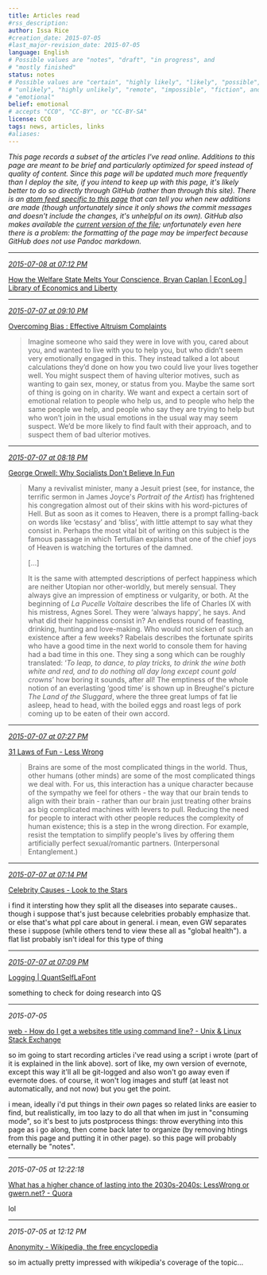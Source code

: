 ```yaml
---
title: Articles read
#rss_description: 
author: Issa Rice
#creation_date: 2015-07-05
#last_major-revision_date: 2015-07-05
language: English
# Possible values are "notes", "draft", "in progress", and
# "mostly finished"
status: notes
# Possible values are "certain", "highly likely", "likely", "possible",
# "unlikely", "highly unlikely", "remote", "impossible", "fiction", and
# "emotional"
belief: emotional
# accepts "CC0", "CC-BY", or "CC-BY-SA"
license: CC0
tags: news, articles, links
#aliases: 
---
```


*This page records a subset of the articles I've read online. Additions
to this page are meant to be brief and particularly optimized for speed
instead of quality of content. Since this page will be updated much more
frequently than I deploy the site, if you intend to keep up with this
page, it's likely better to do so directly through GitHub (rather than
through this site). There is an [atom feed specific to this
page][gh_atom] that can tell you when new additions are made (though
unfortunately since it only shows the commit messages and doesn't
include the changes, it's unhelpful on its own). GitHub also makes
available the [current version of the file][gh_curr]; unfortunately even
here there is a problem: the formatting of the page may be imperfect
because GitHub does not use Pandoc markdown.*

[gh_atom]: https://github.com/riceissa/issarice.com/commits/master/wiki/articles-read.md.atom
[gh_curr]: https://github.com/riceissa/issarice.com/blob/master/wiki/articles-read.md

<!--
    The line below *must* be the third line in this file containing
    just three hyphens.
-->

---


*<a href="#2015-07-08-at-07-12-pm" id=2015-07-08-at-07-12-pm>2015-07-08 at 07:12 PM</a>*

[How the Welfare State Melts Your Conscience, Bryan Caplan | EconLog | Library of Economics and Liberty](http://econlog.econlib.org/archives/2015/07/how_the_welfare_1.html)




---



*<a href="#2015-07-07-at-09-10-pm" id=2015-07-07-at-09-10-pm>2015-07-07 at 09:10 PM</a>*

[Overcoming Bias : Effective Altruism Complaints](http://www.overcomingbias.com/2015/07/effective-altruism-complaints.html)

> Imagine someone who said they were in love with you, cared about you,
> and wanted to live with you to help you, but who didn’t seem very
> emotionally engaged in this. They instead talked a lot about
> calculations they’d done on how you two could live your lives together
> well. You might suspect them of having ulterior motives, such as
> wanting to gain sex, money, or status from you. Maybe the same sort of
> thing is going on in charity. We want and expect a certain sort of
> emotional relation to people who help us, and to people who help the
> same people we help, and people who say they are trying to help but
> who won’t join in the usual emotions in the usual way may seem
> suspect. We’d be more likely to find fault with their approach, and to
> suspect them of bad ulterior motives.

---



*<a href="#2015-07-07-at-08-18-pm" id=2015-07-07-at-08-18-pm>2015-07-07 at 08:18 PM</a>*

[George Orwell: Why Socialists Don't Believe In Fun](http://www.orwell.ru/library/articles/socialists/english/e_fun)


> Many a revivalist minister, many a Jesuit priest (see, for instance, the
> terrific sermon in James Joyce's *Portrait of the Artist*) has
> frightened his congregation almost out of their skins with his
> word-pictures of Hell. But as soon as it comes to Heaven, there is a
> prompt falling-back on words like ‘ecstasy’ and ‘bliss’, with little
> attempt to say what they consist in. Perhaps the most vital bit of
> writing on this subject is the famous passage in which Tertullian
> explains that one of the chief joys of Heaven is watching the tortures
> of the damned.
>
> [...]
>
> It is the same with attempted descriptions of perfect happiness which
> are neither Utopian nor other-worldly, but merely sensual. They always
> give an impression of emptiness or vulgarity, or both. At the beginning
> of *La Pucelle Voltaire* describes the life of Charles IX with his
> mistress, Agnes Sorel. They were ‘always happy’, he says. And what did
> their happiness consist in? An endless round of feasting, drinking,
> hunting and love-making. Who would not sicken of such an existence after
> a few weeks? Rabelais describes the fortunate spirits who have a good
> time in the next world to console them for having had a bad time in this
> one. They sing a song which can be roughly translated: ‘*To leap, to
> dance, to play tricks, to drink the wine both white and red, and to do
> nothing all day long except count gold crowns*’ how boring it sounds,
> after all! The emptiness of the whole notion of an everlasting ‘good
> time’ is shown up in Breughel's picture *The Land of the Sluggard*,
> where the three great lumps of fat lie asleep, head to head, with the
> boiled eggs and roast legs of pork coming up to be eaten of their own
> accord.

---



*<a href="#2015-07-07-at-07-27-pm" id=2015-07-07-at-07-27-pm>2015-07-07 at 07:27 PM</a>*

[31 Laws of Fun - Less Wrong](http://lesswrong.com/lw/y0/31_laws_of_fun/)

> Brains are some of the most complicated things in the world.  Thus,
> other humans (other minds) are some of the most complicated things we
> deal with.  For us, this interaction has a unique character because of
> the sympathy we feel for others - the way that our brain tends to
> align with their brain - rather than our brain just treating other
> brains as big complicated machines with levers to pull.  Reducing the
> need for people to interact with other people reduces the complexity
> of human existence; this is a step in the wrong direction.  For
> example, resist the temptation to simplify people's lives by offering
> them artificially perfect sexual/romantic partners. (Interpersonal
> Entanglement.)

---



*<a href="#2015-07-07-at-07-14-pm" id=2015-07-07-at-07-14-pm>2015-07-07 at 07:14 PM</a>*

[Celebrity Causes - Look to the Stars](https://www.looktothestars.org/cause)

i find it intersting how they split all the diseases into separate
causes.. though i suppose that's just because celebrities probably
emphasize that. or else that's what ppl care about in general. i mean,
even GW separates these i suppose (while others tend to view these all
as "global health"). a flat list probably isn't ideal for this type of
thing

---



*<a href="#2015-07-07-at-07-09-pm" id=2015-07-07-at-07-09-pm>2015-07-07 at 07:09 PM</a>*

[Logging | QuantSelfLaFont](http://quantselflafont.com/category/logging/)

something to check for doing research into QS


---


*2015-07-05*

[web - How do I get a websites title using command line? - Unix & Linux Stack Exchange](https://unix.stackexchange.com/questions/103252/how-do-i-get-a-websites-title-using-command-line)

so im going to start recording articles i've read using a script i wrote
(part of it is explained in the link above). sort of like, my own
version of evernote, except this way it'll all be git-logged and also
won't go away even if evernote does. of course, it won't log images and
stuff (at least not automatically, and not now) but you get the point.

i mean, ideally i'd put things in their *own* pages so related links are
easier to find, but realistically, im too lazy to do all that when im
just in "consuming mode", so it's best to juts postprocess things: throw
everything into this page as i go along, then come back later to
organize (by removing htings from this page and putting it in other
page). so this page will probably eternally be "notes".

---

*2015-07-05 at 12:22:18*

[What has a higher chance of lasting into the 2030s-2040s: LessWrong or gwern.net? - Quora](https://www.quora.com/Less-Wrong/What-has-a-higher-chance-of-lasting-into-the-2030s-2040s-LessWrong-or-gwern-net)

lol

---

*2015-07-05 at 12:12 PM*

[Anonymity - Wikipedia, the free encyclopedia](https://en.wikipedia.org/wiki/Anonymity)

so im actually pretty impressed with wikipedia's coverage of the topic...
